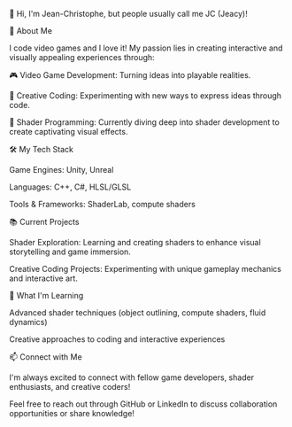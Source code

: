 👋 Hi, I'm Jean-Christophe, but people usually call me JC (Jeacy)!

🚀 About Me

I code video games and I love it! My passion lies in creating interactive and visually appealing experiences through:

🎮 Video Game Development: Turning ideas into playable realities.

🧩 Creative Coding: Experimenting with new ways to express ideas through code.

🌈 Shader Programming: Currently diving deep into shader development to create captivating visual effects.

🛠️ My Tech Stack

Game Engines: Unity, Unreal

Languages: C++, C#, HLSL/GLSL

Tools & Frameworks: ShaderLab, compute shaders

📚 Current Projects

Shader Exploration: Learning and creating shaders to enhance visual storytelling and game immersion.

Creative Coding Projects: Experimenting with unique gameplay mechanics and interactive art.

🌱 What I'm Learning

Advanced shader techniques (object outlining, compute shaders, fluid dynamics)

Creative approaches to coding and interactive experiences

📫 Connect with Me

I'm always excited to connect with fellow game developers, shader enthusiasts, and creative coders!

Feel free to reach out through GitHub or LinkedIn to discuss collaboration opportunities or share knowledge!
